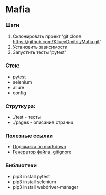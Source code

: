 # Mafia

### Шаги
1. Склонировать проект 'git clone https://github.com/KliuevDmitrii/Mafia.git'
2. Установить зависимости
3. Запустить тесты 'pytest'

### Стек:
- pytest
- selenium
- allure
- config

### Струткура:
- ./test - тесты
- ./pages - описание страниц

### Полезные ссылки
- [Подсказка по markdown](https://www.markdownguide.org/basic-syntax/)
- [Генератор файла .gitignore](https://www.toptal.com/developers/gitignore)


### Библиотеки
- pip3 install pytest
- pip3 install selenium
- pip3 install webdriver-manager